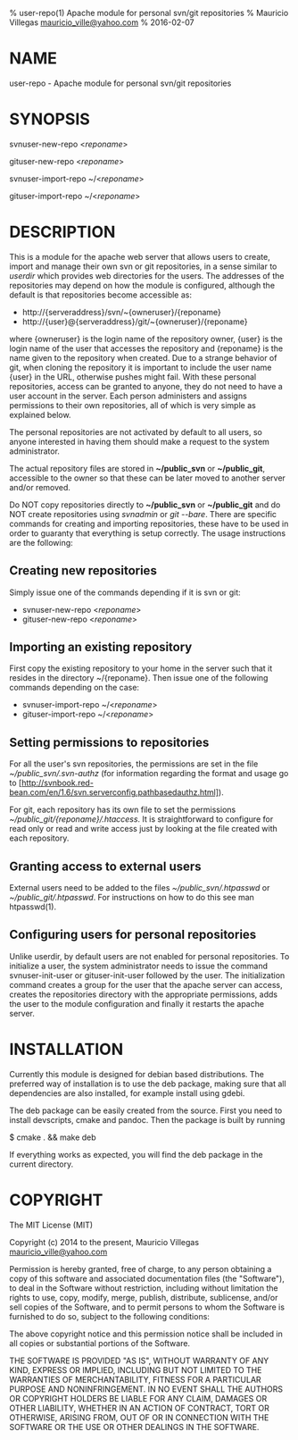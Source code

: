 % user-repo(1) Apache module for personal svn/git repositories
% Mauricio Villegas <mauricio_ville@yahoo.com>
% 2016-02-07

# NAME

user-repo - Apache module for personal svn/git repositories

# SYNOPSIS

svnuser-new-repo <*reponame*>

gituser-new-repo <*reponame*>

svnuser-import-repo ~/<*reponame*>

gituser-import-repo ~/<*reponame*>

# DESCRIPTION

This is a module for the apache web server that allows users to create, import
and manage their own svn or git repositories, in a sense similar to
*userdir* which provides web directories for the users. The addresses of the
repositories may depend on how the module is configured, although the default is
that repositories become accessible as:

* http://{serveraddress}/svn/~{owneruser}/{reponame}
* http://{user}@{serveraddress}/git/~{owneruser}/{reponame}

where {owneruser} is the login name of the repository owner, {user} is the
login name of the user that accesses the repository and {reponame} is the name
given to the repository when created. Due to a strange behavior of git, when
cloning the repository it is important to include the user name {user} in the
URL, otherwise pushes might fail. With these personal repositories, access can
be granted to anyone, they do not need to have a user account in the server.
Each person administers and assigns permissions to their own repositories, all
of which is very simple as explained below.

The personal repositories are not activated by default to all users, so anyone
interested in having them should make a request to the system administrator.

The actual repository files are stored in **~/public_svn** or **~/public_git**,
accessible to the owner so that these can be later moved to another server
and/or removed.

Do NOT copy repositories directly to **~/public_svn** or **~/public_git** and do
NOT create repositories using *svnadmin* or *git* *--bare*. There are specific
commands for creating and importing repositories, these have to be used in
order to guaranty that everything is setup correctly. The usage instructions
are the following:

## Creating new repositories

Simply issue one of the commands depending if it is svn or git:

* svnuser-new-repo <*reponame*>
* gituser-new-repo <*reponame*>

## Importing an existing repository

First copy the existing repository to your home in the server such that it
resides in the directory ~/{reponame}. Then issue one of the following
commands depending on the case:

* svnuser-import-repo ~/<*reponame*>
* gituser-import-repo ~/<*reponame*>

## Setting permissions to repositories

For all the user's svn repositories, the permissions are set in the file
*~/public_svn/.svn-authz* (for information regarding the format and usage go
to [http://svnbook.red-bean.com/en/1.6/svn.serverconfig.pathbasedauthz.html]).

For git, each repository has its own file to set the permissions
*~/public_git/{reponame}/.htaccess*. It is straightforward to configure for read
only or read and write access just by looking at the file created with each
repository.

## Granting access to external users

External users need to be added to the files *~/public_svn/.htpasswd* or
*~/public_git/.htpasswd*. For instructions on how to do this see man
htpasswd(1).

## Configuring users for personal repositories

Unlike userdir, by default users are not enabled for personal repositories. To
initialize a user, the system administrator needs to issue the command
svnuser-init-user or gituser-init-user followed by the user. The initialization
command creates a group for the user that the apache server can access, creates
the repositories directory with the appropriate permissions, adds the user to
the module configuration and finally it restarts the apache server.


# INSTALLATION

Currently this module is designed for debian based distributions. The preferred
way of installation is to use the deb package, making sure that all dependencies
are also installed, for example install using gdebi.

The deb package can be easily created from the source. First you need to install
devscripts, cmake and pandoc. Then the package is built by running

$ cmake . && make deb

If everything works as expected, you will find the deb package in the current
directory.


# COPYRIGHT

The MIT License (MIT)

Copyright (c) 2014 to the present, Mauricio Villegas <mauricio_ville@yahoo.com>

Permission is hereby granted, free of charge, to any person obtaining a copy
of this software and associated documentation files (the "Software"), to deal
in the Software without restriction, including without limitation the rights
to use, copy, modify, merge, publish, distribute, sublicense, and/or sell
copies of the Software, and to permit persons to whom the Software is
furnished to do so, subject to the following conditions:

The above copyright notice and this permission notice shall be included in all
copies or substantial portions of the Software.

THE SOFTWARE IS PROVIDED "AS IS", WITHOUT WARRANTY OF ANY KIND, EXPRESS OR
IMPLIED, INCLUDING BUT NOT LIMITED TO THE WARRANTIES OF MERCHANTABILITY,
FITNESS FOR A PARTICULAR PURPOSE AND NONINFRINGEMENT. IN NO EVENT SHALL THE
AUTHORS OR COPYRIGHT HOLDERS BE LIABLE FOR ANY CLAIM, DAMAGES OR OTHER
LIABILITY, WHETHER IN AN ACTION OF CONTRACT, TORT OR OTHERWISE, ARISING FROM,
OUT OF OR IN CONNECTION WITH THE SOFTWARE OR THE USE OR OTHER DEALINGS IN THE
SOFTWARE.
